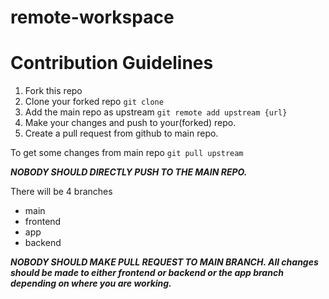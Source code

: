 ﻿# remote-workspace
# Contribution Guidelines

1. Fork this repo
2. Clone your forked repo `git clone`
3. Add the main repo as upstream `git remote add upstream {url}`
4. Make your changes and push to your(forked) repo.
5. Create a pull request from github to main repo.

To get some changes from main repo `git pull upstream`

__*NOBODY SHOULD DIRECTLY PUSH TO THE MAIN REPO.*__

There will be 4 branches
- main
- frontend
- app
- backend

__*NOBODY SHOULD MAKE PULL REQUEST TO MAIN BRANCH. All changes should be made to either frontend or backend or the app branch depending on where you are working.*__
